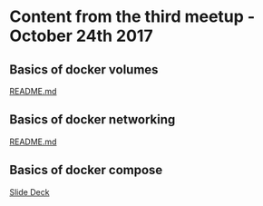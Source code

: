 # Content from the third meetup - October 24th 2017

## Basics of docker volumes

[README.md](docker-volumes/README.md)

## Basics of docker networking

[README.md](docker-networking/README.md)

## Basics of docker compose

[Slide Deck](docker-compose/Docker-compose.pdf)
